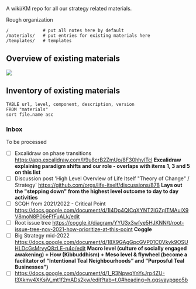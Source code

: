 A wiki/KM repo for all our strategy related materials.

Rough organization

```
/             # put all notes here by default
/materials/   # put entries for existing materials here
/templates/   # templates
```

## Overview of existing materials

![](Excalidraw/materials-overview-2024-02-14.excalidraw.svg)

## Inventory of existing materials

```dataview
TABLE url, level, component, description, version
FROM "materials"
sort file.name asc
```

### Inbox

To be processed

- [ ] Excalidraw on phase transitions https://app.excalidraw.com/l/9u8crB2ZmUo/8F30hhvlTcl **Excalidraw explaining paradigm shifts and our role - overlaps with items 1, 3 and 5 on this list**
- [ ] Discussion post 'High Level Overview of Life Itself "Theory of Change" / Strategy' https://github.com/orgs/life-itself/discussions/878 **Lays out the "stepping down" from the highest level outcome to day to day activities**
- [ ] SCQH from 2021/2022 - Critical Point https://docs.google.com/document/d/1I4Dp4QICqXYNT2lGZqlTMAulX9V8moN8P06eFfFuALk/edit
- [ ] Root issue tree https://coggle.it/diagram/YYU3x3wfye5HJKNN/t/root-issue-tree-nov-2021-how-prioritize-at-this-point **Coggle**
- [ ] Big Strategy mid-2022 https://docs.google.com/document/d/18X9GAgGpcGVP01C0Vkvk9OSUHLDcGsMrvyQ8zLE-n4o/edit **Macro level (culture of socially engaged awakening) + How (Kibbuddhism) + Meso level & flywheel (become a facilitator of “Intentional Teal Neighbourhoods” and “Purposful Teal Businesses”)**
- [ ] https://docs.google.com/document/d/1_R3NpwqYnYsJrp4ZU-l3Xkmv4XKsiV_mt1f2mADs2kw/edit?tab=t.0#heading=h.ggsvaypqeo5b
